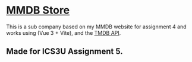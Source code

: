# [MMDB Store](https://itsmoosam.github.io/mmdb-store-ics3u-assignment-05/)

This is a sub company based on my MMDB website for assignment 4 and works using (Vue 3 + Vite), and the [TMDB API](https://developers.themoviedb.org/3/getting-started/introduction).

## Made for ICS3U Assignment 5.

<!-- ## Recommended IDE Setup

- [VS Code](https://code.visualstudio.com/) + [Volar](https://marketplace.visualstudio.com/items?itemName=Vue.volar) -->
